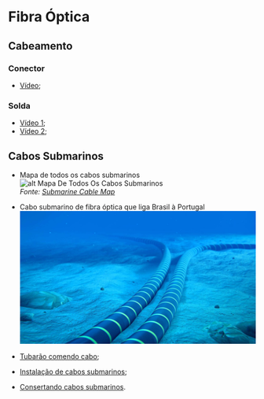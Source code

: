 # Fibra Óptica

## Cabeamento

### Conector
- [Vídeo](https://www.youtube.com/watch?v=QXyzL8X0x7Y);

### Solda
- [Vídeo 1](https://www.youtube.com/watch?v=53Xvs0VDiXQ);
- [Vídeo 2](https://www.youtube.com/watch?v=ot3Lag7LCqY);

## Cabos Submarinos

-  Mapa de todos os cabos submarinos
    ![alt Mapa De Todos Os Cabos Submarinos](./img/MapaDeTodosOsCabosSubmarinos.png) \
    *Fonte: [Submarine Cable Map](https://www.submarinecablemap.com)*

- Cabo submarino de fibra óptica que liga Brasil à Portugal
    ![alt Cabo Submarino De Fibra Óptica Que Liga Brasil À Portugal](./img/CaboSubmarinoDeFibraÓpticaQueLigaBrasilÀPortugal.png)
- [Tubarão comendo cabo](https://www.youtube.com/watch?v=OoIuKIx3drs);
- [Instalação de cabos submarinos](https://www.youtube.com/watch?v=d0gs497KApU);
- [Consertando cabos submarinos](https://www.youtube.com/watch?v=l1knCR6xAzo).